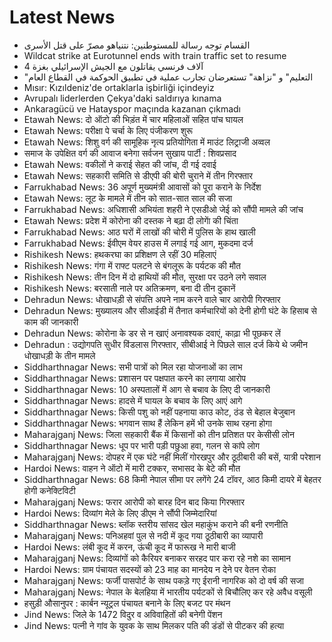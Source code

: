 # Latest News
-  القسام توجه رسالة للمستوطنين: نتنياهو مصرّ على قتل الأسرى
-  Wildcat strike at Eurotunnel ends with train traffic set to resume
-  4 آلاف فرنسي يقاتلون مع الجيش الإسرائيلي بغزة
-  "التعليم" و "نزاهة" تستعرضان تجارب عملية في تطبيق الحوكمة في القطاع العام
-  Mısır: Kızıldeniz'de ortaklarla işbirliği içindeyiz
-  Avrupalı liderlerden Çekya'daki saldırıya kınama
-  Ankaragücü ve Hatayspor maçında kazanan çıkmadı
-  Etawah News: दो ऑटो की भिड़ंत में चार महिलाओं सहित पांच घायल
-  Etawah News: परीक्षा पे चर्चा के लिए पंजीकरण शुरू
-  Etawah News: शिशु वर्ग की सामूहिक नृत्य प्रतियोगिता में माउंट लिट्राजी अव्वल
-  समाज के उपेक्षित वर्ग की आवाज बनेगा सर्वजन सुखाय पार्टी : शिवप्रसाद
-  Etawah News: वकीलों ने कराई सेहत की जांच, दी गई दवाई
-  Etawah News: सहकारी समिति से डीएपी की बोरी चुराने में तीन गिरफ्तार
-  Farrukhabad News: 36 अपूर्ण मुख्यमंत्री आवासों को पूरा कराने के निर्देश
-  Etawah News: लूट के मामले में तीन को सात-सात साल की सजा
-  Farrukhabad News: अधिशासी अभियंता शहरी ने एसडीओ जेई को सौंपी मामले की जांच
-  Etawah News: प्रदेश में कोरोना की दस्तक ने बढ़ा दी लोगाें की चिंता
-  Farrukhabad News: आठ घरों में लाखों की चोरी में पुलिस के हाथ खाली
-  Farrukhabad News: ईवीएम वेयर हाउस में लगाई गई आग, मुकदमा दर्ज
-  Rishikesh News: हथकरघा का प्रशिक्षण ले रहीं 30 महिलाएं
-  Rishikesh News: गंगा में राफ्ट पलटने से बंगलूरू के पर्यटक की मौत
-  Rishikesh News: तीन दिन में दो हाथियों की मौत, सुरक्षा पर उठने लगे सवाल
-  Rishikesh News: बरसाती नाले पर अतिक्रमण, बना दी तीन दुकानें
-  Dehradun News: धोखाधड़ी से संपत्ति अपने नाम करने वाले चार आरोपी गिरफ्तार
-  Dehradun News: मुख्यालय और सीआईडी में तैनात कर्मचारियों को देनी होगी घंटे के हिसाब से काम की जानकारी
-  Dehradun News: कोरोना के डर से न खाएं अनावश्यक दवाएं, काढ़ा भी पूछकर लें
-  Dehradun : उद्योगपति सुधीर विंडलास गिरफ्तार, सीबीआई ने पिछले साल दर्ज किये थे जमीन धोखाधड़ी के तीन मामले
-  Siddharthnagar News: सभी पात्रों को मिल रहा योजनाओं का लाभ
-  Siddharthnagar News: प्रशासन पर पक्षपात करने का लगाया आरोप
-  Siddharthnagar News: 10 अस्पतालों में आग से बचाव के लिए दी जानकारी
-  Siddharthnagar News: हादसे में घायल के बचाव के लिए आएं आगे
-  Siddharthnagar News: किसी पशु को नहीं पहनाया काउ कोट, ठंड से बेहाल बेजुबान
-  Siddharthnagar News: भगवान साथ हैं लेकिन हमें भी उनके साथ रहना होगा
-  Maharajganj News: जिला सहकारी बैंक में किसानों को तीन प्रतिशत पर केसीसी लोन
-  Siddharthnagar News: धूप पर भारी पड़ी पछुआ हवा, गलन से कांपे लोग
-  Maharajganj News: दोपहर में एक घंटे नहीं मिलीं गोरखपुर और ठूठीबारी की बसें, यात्री परेशान
-  Hardoi News: वाहन ने ऑटो में मारी टक्कर, सभासद के बेटे की मौत
-  Siddharthnagar News: 68 किमी नेपाल सीमा पर लगेंगे 24 टॉवर, आठ किमी दायरे में बेहतर होगी कनेक्टिविटी
-  Maharajganj News: फरार आरोपी को बारह दिन बाद किया गिरफ्तार
-  Hardoi News: दिव्यांग मेले के लिए डीएम ने सौंपी जिम्मेदारियां
-  Siddharthnagar News: ब्लॉक स्तरीय सांसद खेल महाकुंभ कराने की बनी रणनीति
-  Maharajganj News: पनिअहवां पुल से नदी में कूद गया ठूठीबारी का व्यापारी
-  Hardoi News: लंबी कूद में करन, ऊंची कूद में फारूख ने मारी बाजी
-  Maharajganj News: दिव्यांगों को कैरियर बनाकर सरहद पार करा रहे नशे का सामान
-  Hardoi News: ग्राम पंचायत सदस्यों को 23 माह का मानदेय न देने पर वेतन रोका
-  Maharajganj News: फर्जी पासपोर्ट के साथ पकड़े गए ईरानी नागरिक को दो वर्ष की सजा
-  Maharajganj News: नेपाल के बेलहिया में भारतीय पर्यटकों से बिचौलिए कर रहे अवैध वसूली
-  हसुड़ी औसानुपर : कार्बन न्यूट्रल पंचायत बनाने के लिए बजट पर मंथन
-  Jind News: जिले के 1472 विदुर व अविवाहितों की बनेगी पेंशन
-  Jind News: पत्नी ने गांव के युवक के साथ मिलकर पति की डंडों से पीटकर की हत्या
